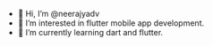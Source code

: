 - 👋 Hi, I’m @neerajyadv
- 👀 I’m interested in flutter mobile app development.
- 🌱 I’m currently learning dart and flutter.

<!---
neerajyadv/neerajyadv is a ✨ special ✨ repository because its `README.md` (this file) appears on your GitHub profile.
You can click the Preview link to take a look at your changes.
--->
